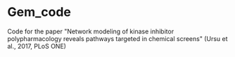 # Gem_code
Code for the paper "Network modeling of kinase inhibitor polypharmacology reveals pathways targeted in chemical screens" (Ursu et al., 2017, PLoS ONE)
